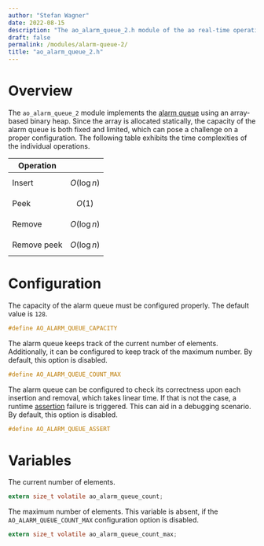 ```yaml
---
author: "Stefan Wagner"
date: 2022-08-15
description: "The ao_alarm_queue_2.h module of the ao real-time operating system."
draft: false
permalink: /modules/alarm-queue-2/
title: "ao_alarm_queue_2.h"
---
```


# Overview

The `ao_alarm_queue_2` module implements the [alarm queue](../alarm-queue.md) using an array-based binary heap. Since the array is allocated statically, the capacity of the alarm queue is both fixed and limited, which can pose a challenge on a proper configuration. The following table exhibits the time complexities of the individual operations.

| Operation | |
|-----------|-|
| Insert | $$O(\log n)$$ |
| Peek | $$O(1)$$ |
| Remove | $$O(\log n)$$ |
| Remove peek | $$O(\log n)$$ |

# Configuration

The capacity of the alarm queue must be configured properly. The default value is `128`.

```c
#define AO_ALARM_QUEUE_CAPACITY
```

The alarm queue keeps track of the current number of elements. Additionally, it can be configured to keep track of the maximum number. By default, this option is disabled.

```c
#define AO_ALARM_QUEUE_COUNT_MAX
```

The alarm queue can be configured to check its correctness upon each insertion and removal, which takes linear time. If that is not the case, a runtime [assertion](../assertions.md) failure is triggered. This can aid in a debugging scenario. By default, this option is disabled.

```c
#define AO_ALARM_QUEUE_ASSERT
```

# Variables

The current number of elements.

```c
extern size_t volatile ao_alarm_queue_count;
```

The maximum number of elements. This variable is absent, if the `AO_ALARM_QUEUE_COUNT_MAX` configuration option is disabled.

```c
extern size_t volatile ao_alarm_queue_count_max;
```
